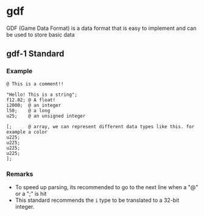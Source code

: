 # gdf
GDF (Game Data Format) is a data format that is easy to implement and can be used to store basic data

## gdf-1 Standard

### Example
```
@ This is a comment!!

"Hello! This is a string";
f12.02; @ A float!
i2000;  @ an integer
l50;    @ a long
u25;    @ an unsigned integer

[;      @ array, we can represent different data types like this. for example a color
u225;
u225;
u225;
u225;
];

```

### Remarks
 - To speed up parsing, its recommended to go to the next line when a "@" or a ";" is hit
 - This standard recommends the `i` type to be translated to a 32-bit integer.
